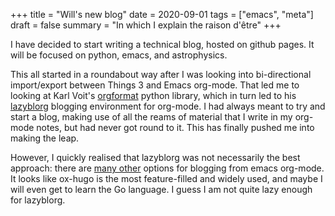 +++
title = "Will's new blog"
date = 2020-09-01
tags = ["emacs", "meta"]
draft = false
summary = "In which I explain the raison d'être"
+++

I have decided to start writing a technical blog, hosted on github pages.  It will be focused on python, emacs, and astrophysics.

This all started in a roundabout way after I was looking into bi-directional import/export between Things 3 and Emacs org-mode.  That led me to looking at Karl Voit's [orgformat](https://github.com/novoid/orgformat) python library, which in turn led to his [lazyblorg](https://github.com/novoid/lazyblorg) blogging environment for org-mode.  I had always meant to try and start a blog, making use of all the reams of material that I write in my org-mode notes, but had never got round to it.  This has finally pushed me into making the leap.

However, I quickly realised that lazyblorg was not necessarily the best approach: there are [many other](https://orgmode.org/worg/org-blog-wiki.html) options for blogging from emacs org-mode.  It looks like ox-hugo is the most feature-filled and widely used, and maybe I will even get to learn the Go language.  I guess I am not quite lazy enough for lazyblorg.
